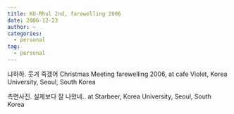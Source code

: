 ```yaml
---
title: KU-Rhul 2nd, farewelling 2006
date: 2006-12-23
author: ~
categories:
  - personal
tag:
  - personal
---
```






냐하하. 웃겨 죽겠어
Christmas Meeting farewelling 2006, at cafe Violet, Korea University, Seoul, South Korea


측면사진. 실제보다 잘 나왔네..
at Starbeer, Korea University, Seoul, South Korea



 






